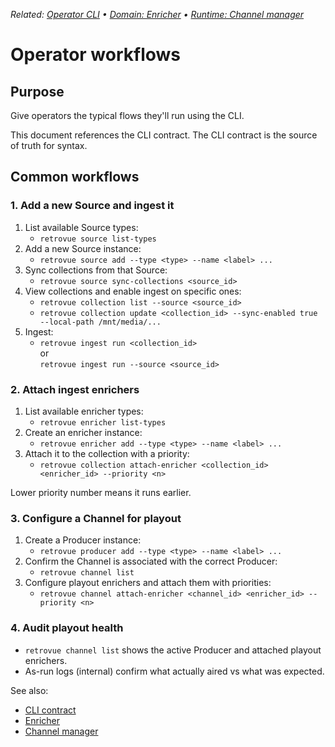 _Related: [Operator CLI](CLI.md) • [Domain: Enricher](../domain/Enricher.md) • [Runtime: Channel manager](../runtime/ChannelManager.md)_

# Operator workflows

## Purpose

Give operators the typical flows they'll run using the CLI.

This document references the CLI contract. The CLI contract is the source of truth for syntax.

## Common workflows

### 1. Add a new Source and ingest it

1. List available Source types:
   - `retrovue source list-types`
2. Add a new Source instance:
   - `retrovue source add --type <type> --name <label> ...`
3. Sync collections from that Source:
   - `retrovue source sync-collections <source_id>`
4. View collections and enable ingest on specific ones:
   - `retrovue collection list --source <source_id>`
   - `retrovue collection update <collection_id> --sync-enabled true --local-path /mnt/media/...`
5. Ingest:
   - `retrovue ingest run <collection_id>`  
     or  
     `retrovue ingest run --source <source_id>`

### 2. Attach ingest enrichers

1. List available enricher types:
   - `retrovue enricher list-types`
2. Create an enricher instance:
   - `retrovue enricher add --type <type> --name <label> ...`
3. Attach it to the collection with a priority:
   - `retrovue collection attach-enricher <collection_id> <enricher_id> --priority <n>`

Lower priority number means it runs earlier.

### 3. Configure a Channel for playout

1. Create a Producer instance:
   - `retrovue producer add --type <type> --name <label> ...`
2. Confirm the Channel is associated with the correct Producer:
   - `retrovue channel list`
3. Configure playout enrichers and attach them with priorities:
   - `retrovue channel attach-enricher <channel_id> <enricher_id> --priority <n>`

### 4. Audit playout health

- `retrovue channel list` shows the active Producer and attached playout enrichers.
- As-run logs (internal) confirm what actually aired vs what was expected.

See also:

- [CLI contract](CLI.md)
- [Enricher](../domain/Enricher.md)
- [Channel manager](../runtime/ChannelManager.md)
